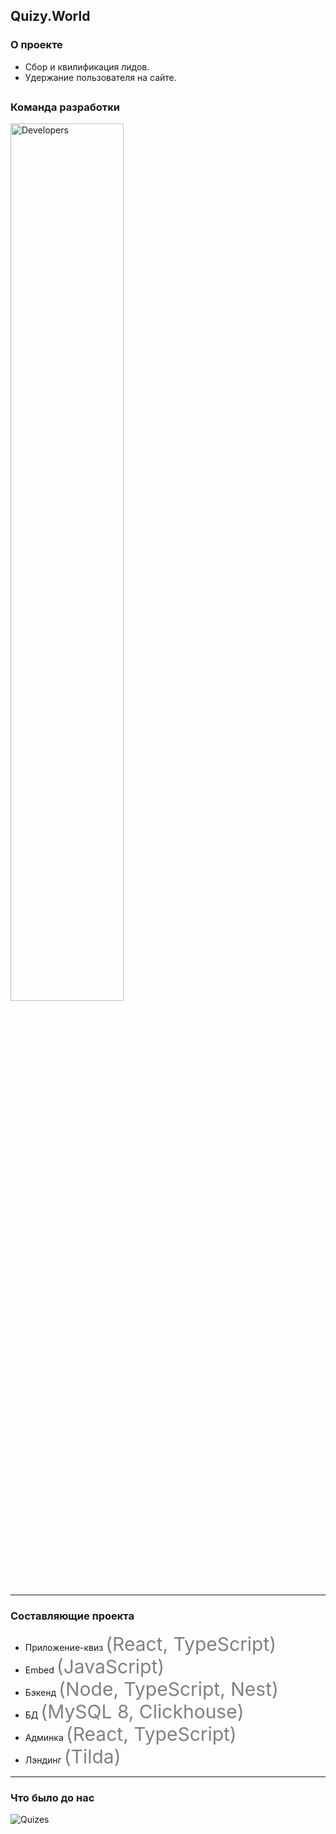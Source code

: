 ## Quizy.World

### О проекте

- Сбор и квилификация лидов.
- Удержание пользователя на сайте.

[comment]: <> (Пердставляет собой опросник, который клиент может интегрировать на свой сайт)
<img src="slides/02-project/quiz.gif" alt="Quiz" class="project-gif" />
<img src="slides/02-project/blue_shape.png" alt="Decor" class="project-img" />
-----

### Команда разработки

<img src="slides/02-project/developers.png" alt="Developers" class="project-developers" />

-----

### Составляющие проекта

- Приложение-квиз *(React, TypeScript)*
- Embed *(JavaScript)*
- Бэкенд *(Node, TypeScript, Nest)*
- БД *(MySQL 8, Clickhouse)*
- Админка *(React, TypeScript)*
- Лэндинг *(Tilda)*

-----

### Что было до нас

<img src="slides/02-project/old.png" alt="Quizes" />


<style>
    .project-gif {
        margin: 0 !important;
        position: absolute;
        top: -100px;
        right: -200px;
        z-index: -1;
    }
    .project-img {
        position: absolute;
        bottom: -300px;
        left: -300px;
        z-index: -1;
    }
    .project-developers {
        margin: 0 !important;
        width: 60%;
        height: 60%;
    }
    li > em {
        color: gray;
        font-style: normal !important;
        font-size: 30px;
    }
</style>
